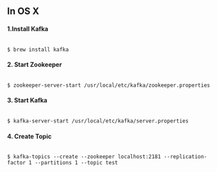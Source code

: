## In OS X

#### 1.Install Kafka

<code>
$ brew install kafka
</code>

#### 2. Start Zookeeper
<code>
$ zookeeper-server-start /usr/local/etc/kafka/zookeeper.properties
</code>

#### 3. Start Kafka
<code>
$ kafka-server-start /usr/local/etc/kafka/server.properties
</code>

#### 4. Create Topic 
<code>
$ kafka-topics --create --zookeeper localhost:2181 --replication-factor 1 --partitions 1 --topic test
</code>
